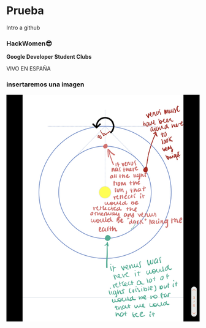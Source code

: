 # Prueba
Intro a github

### HackWomen😎

**Google Developer Student Clubs**

VIVO EN ESPAÑA


### insertaremos una imagen
![astro](img/IMG-0362.jpg)



